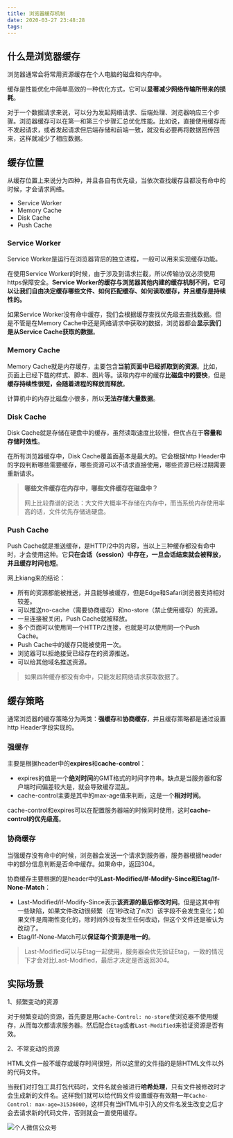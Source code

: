 ```yaml
---
title: 浏览器缓存机制
date: 2020-03-27 23:48:28
tags: 
---
```


## 什么是浏览器缓存

浏览器通常会将常用资源缓存在个人电脑的磁盘和内存中。

缓存是性能优化中简单高效的一种优化方式，它可以**显著减少网络传输所带来的损耗**。

对于一个数据请求来说，可以分为发起网络请求、后端处理、浏览器响应三个步骤。浏览器缓存可以在第一和第三个步骤汇总优化性能。比如说，直接使用缓存而不发起请求，或者发起请求但后端存储和前端一致，就没有必要再将数据回传回来，这样就减少了相应数据。

## 缓存位置

从缓存位置上来说分为四种，并且各自有优先级，当依次查找缓存且都没有命中的时候，才会请求网络。

- Service Worker
- Memory Cache
- Disk Cache
- Push Cache

### Service Worker

Service Worker是运行在浏览器背后的独立进程，一般可以用来实现缓存功能。

在使用Service Worker的时候，由于涉及到请求拦截，所以传输协议必须使用https保障安全。**Service Worker的缓存与浏览器其他内建的缓存机制不同，它可以让我们自由决定缓存哪些文件、如何匹配缓存、如何读取缓存，并且缓存是持续性的。**

如果Service Worker没有命中缓存，我们会根据缓存查找优先级去查找数据。但是不管是在Memory Cache中还是网络请求中获取的数据，浏览器都会**显示我们是从Service Cache获取的数据**。

### Memory Cache

Memory Cache就是内存缓存，主要包含**当前页面中已经抓取到的资源**。比如，页面上已经下载的样式、脚本、图片等。读取内存中的缓存**比磁盘中的要快**，但是**缓存持续性很短，会随着进程的释放而释放**。

计算机中的内存比磁盘小很多，所以**无法存储大量数据**。

### Disk Cache

Disk Cache就是存储在硬盘中的缓存，虽然读取速度比较慢，但优点在于**容量和存储时效性**。

在所有浏览器缓存中，Disk Cache覆盖面基本是最大的。它会根据http Header中的字段判断哪些需要缓存，哪些资源可以不请求直接使用，哪些资源已经过期需要重新请求。

>**哪些文件缓存在内存中，哪些文件缓存在磁盘中？**
>
>网上比较靠谱的说法：大文件大概率不存储在内存中，而当系统内存使用率高的话，文件优先存储进硬盘。

### Push Cache

Push Cache就是推送缓存，是HTTP/2中的内容，当以上三种缓存都没有命中时，才会使用这种。它**只在会话（session）中存在，一旦会话结束就会被释放，并且缓存时间也短**。

网上kiang来的结论：

- 所有的资源都能被推送，并且能够被缓存，但是Edge和Safari浏览器支持相对较差。
- 可以推送no-cache（需要协商缓存）和no-store（禁止使用缓存）的资源。
- 一旦连接被关闭，Push Cache就被释放。
- 多个页面可以使用同一个HTTP/2连接，也就是可以使用同一个Push Cache。
- Push Cache中的缓存只能被使用一次。
- 浏览器可以拒绝接受已经存在的资源推送。
- 可以给其他域名推送资源。

>如果四种缓存都没有命中，只能发起网络请求获取数据了。

## 缓存策略

通常浏览器的缓存策略分为两类：**强缓存**和**协商缓存**，并且缓存策略都是通过设置http Header字段实现的。

### 强缓存

主要是根据header中的**expires**和**cache-control**：

- expires的值是一个**绝对时间**的GMT格式的时间字符串。缺点是当服务器和客户端时间偏差较大是，就会导致缓存混乱。
- cache-control主要是其中的max-age值来判断，这是一个**相对时间**。

cache-control和expires可以在配置服务器端的时候同时使用，这时**cache-control的优先级高**。

### 协商缓存

当强缓存没有命中的时候，浏览器会发送一个请求到服务器，服务器根据header中的部分信息判断是否命中缓存。如果命中，返回304。

协商缓存主要根据的是header中的**Last-Modified/If-Modify-Since和Etag/If-None-Match**：

- Last-Modified/if-Modify-Since表示**该资源的最后修改时间**。但是这其中有一些缺陷，如果文件改动很频繁（在1秒改动了n次）该字段不会发生变化；如果文件是周期性变化的，除时间外没有发生任何改动，但这个文件还是被认为改动了。
- Etag/If-None-Match可以**保证每个资源是唯一的**。

>Last-Modified可以与Etag一起使用，服务器会优先验证Etag，一致的情况下才会对比Last-Modified，最后才决定是否返回304。

## 实际场景

1、频繁变动的资源

对于频繁变动的资源，首先要是用`Cache-Control: no-store`使浏览器不使用缓存，从而每次都请求服务器。然后配合`Etag`或者`Last-Modified`来验证资源是否有效。

2、不常变动的资源

HTML文件一般不缓存或缓存时间很短，所以这里的文件指的是除HTML文件以外的代码文件。

当我们对打包工具打包代码时，文件名就会被进行**哈希处理**，只有文件被修改时才会生成新的文件名。这样我们就可以给代码文件设置缓存有效期一年`Cache-Control: max-age=31536000`，这样只有当HTML中引入的文件名发生改变之后才会去请求新的代码文件，否则就会一直使用缓存。

![个人微信公众号](https://img-blog.csdnimg.cn/20200402001106322.jpg?x-oss-process=image/watermark,type_ZmFuZ3poZW5naGVpdGk,shadow_10,text_aHR0cHM6Ly9ibG9nLmNzZG4ubmV0L3FxXzQxOTA3ODA2,size_16,color_FFFFFF,t_70)